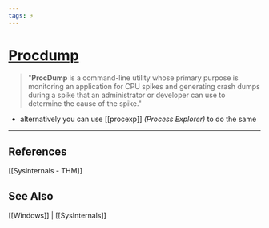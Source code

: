 ```yaml
---
tags: ⚡
---
```


# [Procdump](https://docs.microsoft.com/en-us/sysinternals/downloads/procdump)

> "**ProcDump** is a command-line utility whose primary purpose is monitoring an application for CPU spikes and generating crash dumps during a spike that an administrator or developer can use to determine the cause of the spike."

- alternatively you can use [[procexp]] *(Process Explorer)* to do the same


---

## References
[[Sysinternals - THM]]

## See Also
[[Windows]] | [[SysInternals]]